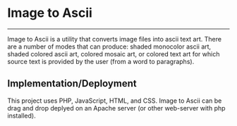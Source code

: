 # Image to Ascii
--------------------------

Image to Ascii is a utility that converts image files into ascii text art. There are a number of modes that can produce: shaded monocolor ascii art, shaded colored ascii art, colored mosaic art, or colored text art for which source text is provided by the user (from a word to paragraphs).


Implementation/Deployment
---------------------------------
This project uses PHP, JavaScript, HTML, and CSS. Image to Ascii can be drag and drop deplyed on an Apache server (or other web-server with php installed).
